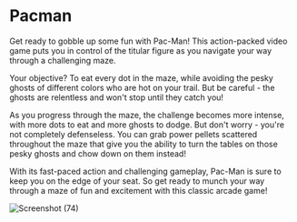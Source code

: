 # Pacman

Get ready to gobble up some fun with Pac-Man! This action-packed video game puts you in control of the titular figure as you navigate your way through a challenging maze.

Your objective? To eat every dot in the maze, while avoiding the pesky ghosts of different colors who are hot on your trail. But be careful - the ghosts are relentless and won't stop until they catch you!

As you progress through the maze, the challenge becomes more intense, with more dots to eat and more ghosts to dodge. But don't worry - you're not completely defenseless. You can grab power pellets scattered throughout the maze that give you the ability to turn the tables on those pesky ghosts and chow down on them instead!

With its fast-paced action and challenging gameplay, Pac-Man is sure to keep you on the edge of your seat. So get ready to munch your way through a maze of fun and excitement with this classic arcade game!

![Screenshot (74)](https://user-images.githubusercontent.com/35023765/187305351-41478c4c-2420-4b32-9684-3c9b91a85f0e.png)
